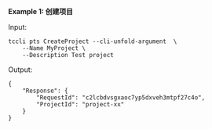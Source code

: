 **Example 1: 创建项目**



Input: 

```
tccli pts CreateProject --cli-unfold-argument  \
    --Name MyProject \
    --Description Test project
```

Output: 
```
{
    "Response": {
        "RequestId": "c2lcbdvsgxaoc7yp5dxveh3mtpf27c4o",
        "ProjectId": "project-xx"
    }
}
```

